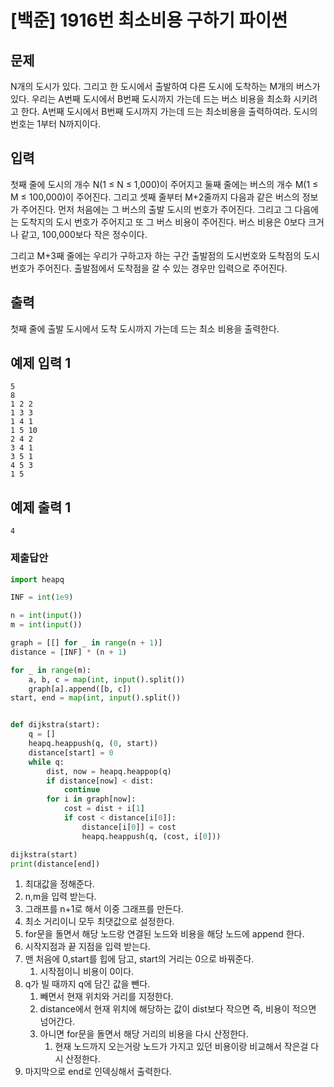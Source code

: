 # [백준] 1916번 최소비용 구하기 파이썬

## 문제

N개의 도시가 있다. 그리고 한 도시에서 출발하여 다른 도시에 도착하는 M개의 버스가 있다. 우리는 A번째 도시에서 B번째 도시까지 가는데 드는 버스 비용을 최소화 시키려고 한다. A번째 도시에서 B번째 도시까지 가는데 드는 최소비용을 출력하여라. 도시의 번호는 1부터 N까지이다.

## 입력

첫째 줄에 도시의 개수 N(1 ≤ N ≤ 1,000)이 주어지고 둘째 줄에는 버스의 개수 M(1 ≤ M ≤ 100,000)이 주어진다. 그리고 셋째 줄부터 M+2줄까지 다음과 같은 버스의 정보가 주어진다. 먼저 처음에는 그 버스의 출발 도시의 번호가 주어진다. 그리고 그 다음에는 도착지의 도시 번호가 주어지고 또 그 버스 비용이 주어진다. 버스 비용은 0보다 크거나 같고, 100,000보다 작은 정수이다.

그리고 M+3째 줄에는 우리가 구하고자 하는 구간 출발점의 도시번호와 도착점의 도시번호가 주어진다. 출발점에서 도착점을 갈 수 있는 경우만 입력으로 주어진다.

## 출력

첫째 줄에 출발 도시에서 도착 도시까지 가는데 드는 최소 비용을 출력한다.

## 예제 입력 1

```
5
8
1 2 2
1 3 3
1 4 1
1 5 10
2 4 2
3 4 1
3 5 1
4 5 3
1 5
```

## 예제 출력 1 

```
4
```

### 제출답안

```python
import heapq

INF = int(1e9)

n = int(input())
m = int(input())

graph = [[] for _ in range(n + 1)]
distance = [INF] * (n + 1)

for _ in range(m):
    a, b, c = map(int, input().split())
    graph[a].append([b, c])
start, end = map(int, input().split())


def dijkstra(start):
    q = []
    heapq.heappush(q, (0, start))
    distance[start] = 0
    while q:
        dist, now = heapq.heappop(q)
        if distance[now] < dist:
            continue
        for i in graph[now]:
            cost = dist + i[1]
            if cost < distance[i[0]]:
                distance[i[0]] = cost
                heapq.heappush(q, (cost, i[0]))

dijkstra(start)
print(distance[end])
```

1. 최대값을 정해준다.
2. n,m을 입력 받는다.
3. 그래프를 n+1로 해서 이중 그래프를 만든다.
4. 최소 거리이니 모두 최댓값으로 설정한다.
5. for문을 돌면서 해당 노드랑 연결된 노드와 비용을 해당 노드에 append 한다.
6. 시작지점과 끝 지점을 입력 받는다.
7. 맨 처음에 0,start를 힙에 담고, start의 거리는 0으로 바꿔준다. 
   1. 시작점이니 비용이 0이다.
8. q가 빌 때까지 q에 담긴 값을 뺀다.
   1. 빼면서 현재 위치와 거리를 지정한다.
   2. distance에서 현재 위치에 해당하는 값이 dist보다 작으면 즉, 비용이 적으면 넘어간다.
   3. 아니면 for문을 돌면서 해당 거리의 비용을 다시 산정한다.
      1. 현재 노드까지 오는거랑 노드가 가지고 있던 비용이랑 비교해서 작은걸 다시 산정한다.
9. 마지막으로 end로 인덱싱해서 출력한다.